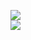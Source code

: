 [![](https://img.shields.io/badge/Made%20With-Github%20Spray-lightgrey.svg?style=for-the-badge&logo=github)](https://github.com/Annihil/github-spray#9577)  
[![](https://i.imgur.com/2DrTn0Z.gif)](https://github.com/Annihil/github-spray)